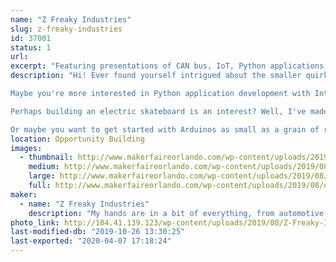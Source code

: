 ```yaml
---
name: "Z Freaky Industries"
slug: z-freaky-industries
id: 37001
status: 1
url: 
excerpt: "Featuring presentations of CAN bus, IoT, Python applications, LED matrixes as wearables, electric skateboards, and advanced Arduino embedded systems."
description: "Hi! Ever found yourself intrigued about the smaller quirks of automotive J1939 CAN bus? Perhaps you've thought about integrating it in your next project with an Arduino? I'll be featuring projects utilizing it and share my tips and tricks with getting started on CAN bus.

Maybe you're more interested in Python application development with Internet of Things device integration? Worry not! I've got Python apps that process gifs for LED matrixes, and interpret alerts from your favorite streaming services! (Say hi to the audience)

Perhaps building an electric skateboard is an interest? Well, I've made a few of them and will share what to consider when getting started!

Or maybe you want to get started with Arduinos as small as a grain of rice? I will also be sharing my adventures in using the ATTINY10 and the magic of its low power capabilities!"
location: Opportunity Building
images:
  - thumbnail: http://www.makerfaireorlando.com/wp-content/uploads/2019/08/overhead-panel.jpg
    medium: http://www.makerfaireorlando.com/wp-content/uploads/2019/08/overhead-panel.jpg
    large: http://www.makerfaireorlando.com/wp-content/uploads/2019/08/overhead-panel.jpg
    full: http://www.makerfaireorlando.com/wp-content/uploads/2019/08/overhead-panel.jpg
maker:
  - name: "Z Freaky Industries"
    description: "My hands are in a bit of everything, from automotive repair/aftermarket support for defunct car brands to embedded systems development. I have many projects involving inter-system interaction, electric skateboards, PCB design, reverse engineering, and 3D printing."
photo_link: http://104.41.139.123/wp-content/uploads/2019/08/Z-Freaky-Industries-retrov11p-1024x1024.png
last-modified-db: "2019-10-26 13:30:25"
last-exported: "2020-04-07 17:18:24"
---
```

